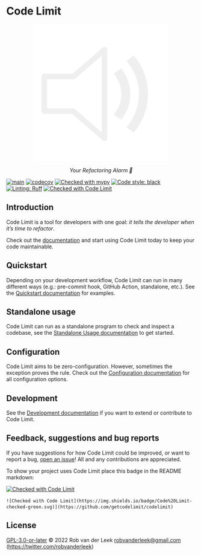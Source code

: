 # Code Limit

<p align="center">
  <img src="docs/assets/logo.png"/>
</p>

<p align="center">
  <em>Your Refactoring Alarm 🔔</em>
</p>

<p align="center">

[![main](https://github.com/getcodelimit/codelimit/actions/workflows/main.yml/badge.svg)](https://github.com/getcodelimit/codelimit/actions/workflows/main.yml)
[![codecov](https://codecov.io/gh/getcodelimit/codelimit/branch/main/graph/badge.svg?token=ZQBEAJVC2Y)](https://codecov.io/gh/getcodelimit/codelimit)
[![Checked with mypy](https://www.mypy-lang.org/static/mypy_badge.svg)](https://mypy-lang.org/)
[![Code style: black](https://img.shields.io/badge/code%20style-black-000000.svg)](https://github.com/psf/black)
[![Linting: Ruff](https://img.shields.io/endpoint?url=https://raw.githubusercontent.com/charliermarsh/ruff/main/assets/badge/v2.json)](https://github.com/astral-sh/ruff)
[![Checked with Code Limit](https://codelimit.vercel.app/api/badge/getcodelimit/codelimit)](https://github.com/getcodelimit/codelimit)

</p>

## Introduction

Code Limit is a tool for developers with one goal: _it tells the developer when
it’s time to refactor_.

Check out the [documentation](https://codelimit-docs.vercel.app) and start
using Code Limit today to keep your code maintainable.

## Quickstart

Depending on your development workflow, Code Limit can run in many different
ways (e.g.: pre-commit hook, GitHub Action, standalone, etc.). See the
[Quickstart documentation](https://codelimit-docs.vercel.app/quickstart/) for
examples.

## Standalone usage

Code Limit can run as a standalone program to check and inspect a codebase, see
the [Standalone Usage documentation](https://codelimit-docs.vercel.app/usage/)
to get started.

## Configuration

Code Limit aims to be zero-configuration. However, sometimes the exception
proves the rule. Check out the [Configuration
documentation](https://codelimit-docs.vercel.app/configuration/) for all
configuration options.

## Development

See the [Development
documentation](https://codelimit-docs.vercel.app/development) if you want to
extend or contribute to Code Limit.

## Feedback, suggestions and bug reports

If you have suggestions for how Code Limit could be improved, or want to report
a bug, [open an issue](https://github.com/getcodelimit/codelimit/issues)! All
and any contributions are appreciated.

To show your project uses Code Limit place this badge in the README markdown:

[![Checked with Code Limit](https://img.shields.io/badge/Code%20Limit-checked-green.svg)](https://github.com/getcodelimit/codelimit)

```
![Checked with Code Limit](https://img.shields.io/badge/Code%20Limit-checked-green.svg)](https://github.com/getcodelimit/codelimit)
```

## License

[GPL-3.0-or-later](LICENSE) © 2022 Rob van der Leek <robvanderleek@gmail.com>
(https://twitter.com/robvanderleek)

